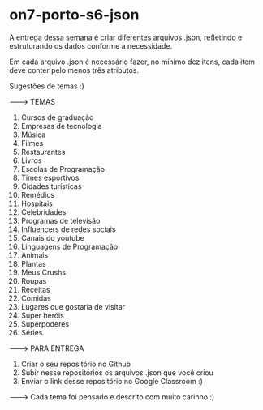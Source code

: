 # on7-porto-s6-json
A entrega dessa semana é criar diferentes arquivos .json, 
refletindo e estruturando os dados conforme a necessidade.

Em cada arquivo .json é necessário fazer, no mínimo dez itens, 
cada item deve conter pelo menos três atributos. 

Sugestões de temas :)

---> TEMAS

1. Cursos de graduação
2. Empresas de tecnologia
3. Música
4. Filmes
5. Restaurantes
6. Livros
7. Escolas de Programação
8. Times esportivos
9. Cidades turísticas
10. Remédios
11. Hospitais
12. Celebridades
13. Programas de televisão
14. Influencers de redes sociais
15. Canais do youtube
16. Linguagens de Programação
17. Animais
18. Plantas
19. Meus Crushs
20. Roupas
21. Receitas
22. Comidas
23. Lugares que gostaria de visitar
24. Super heróis
25. Superpoderes
26. Séries


---> PARA ENTREGA
1. Criar o seu repositório no Github
2. Subir nesse repositórios os arquivos .json que você criou
3. Enviar o link desse repositório no Google Classroom :)


---> Cada tema foi pensado e descrito com muito carinho :)